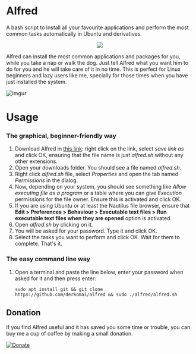 # Alfred
A bash script to install all your favourite applications and perform the most 
common tasks automatically in Ubuntu and derivatives.


<p align="center">
  <img src="http://i.imgur.com/vg3T4ul.png">
</p>


Alfred can install the most common applications and packages for you, while you 
take a nap or walk the dog. Just tell Alfred what you want him to do for you and
he will take care of it in no time. This is perfect for Linux beginners and lazy
users like me, specially for those times when you have just installed the system. 


![Imgur](http://i.imgur.com/YMDG3B2.png)



# Usage

### The graphical, beginner-friendly way

1. Download Alfred in [this link](https://raw.githubusercontent.com/derkomai/alfred/master/alfred.sh): right click on the link, select *save link as* and click OK, ensuring that the file name is just *alfred.sh* without any other extensions. 
2. Open your downloads folder. You should see a file named *alfred.sh*.
3. Right click *alfred.sh* file, select *Properties* and open the tab named *Permissions* in the dialog.
4. Now, depending on your system, you should see something like *Allow executing file as a program* or a table where you can give *Execution* permissions for the file owner. Ensure this is activated and click OK.
5. If you are using Ubuntu or at least the Nautilus file browser, ensure that **Edit > Preferences > Behaviour > Executable text files > Run executable text files when they are opened** option is activated.
6. Open *alfred.sh* by clicking on it.
7. You will be asked for your password. Type it and click OK. 
8. Select the tasks you want to perform and click OK. Wait for them to complete. That's it.



### The easy command line way

1. Open a terminal and paste the line below, enter your password when asked for it and then press enter:
    ```
    sudo apt install git && git clone https://github.com/derkomai/alfred && sudo ./alfred/alfred.sh

    ```


## Donation
If you find Alfred useful and it has saved you some time or trouble, you can buy me a cup of coffee by making a small donation.


[![Donate](https://www.paypalobjects.com/en_US/i/btn/btn_donate_LG.gif)](https://www.paypal.me/dvilela)
